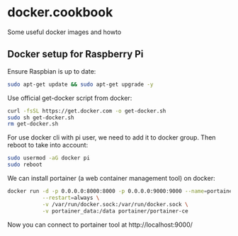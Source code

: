 # docker.cookbook

Some useful docker images and howto

## Docker setup for Raspberry Pi

Ensure Raspbian is up to date:

```bash
sudo apt-get update && sudo apt-get upgrade -y
```
Use official get-docker script from docker:

```bash
curl -fsSL https://get.docker.com -o get-docker.sh
sudo sh get-docker.sh
rm get-docker.sh
```
For use docker cli with pi user, we need to add it to docker group. Then reboot to take into account:

```bash
sudo usermod -aG docker pi
sudo reboot
```

We can install portainer (a web container management tool) on docker:

```bash
docker run -d -p 0.0.0.0:8000:8000 -p 0.0.0.0:9000:9000 --name=portainer \
           --restart=always \
           -v /var/run/docker.sock:/var/run/docker.sock \
           -v portainer_data:/data portainer/portainer-ce
```

Now you can connect to portainer tool at http://localhost:9000/
